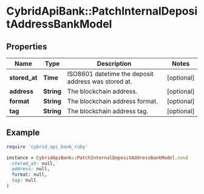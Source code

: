 # CybridApiBank::PatchInternalDepositAddressBankModel

## Properties

| Name | Type | Description | Notes |
| ---- | ---- | ----------- | ----- |
| **stored_at** | **Time** | ISO8601 datetime the deposit address was stored at. | [optional] |
| **address** | **String** | The blockchain address. | [optional] |
| **format** | **String** | The blockchain address format. | [optional] |
| **tag** | **String** | The blockchain address tag. | [optional] |

## Example

```ruby
require 'cybrid_api_bank_ruby'

instance = CybridApiBank::PatchInternalDepositAddressBankModel.new(
  stored_at: null,
  address: null,
  format: null,
  tag: null
)
```

